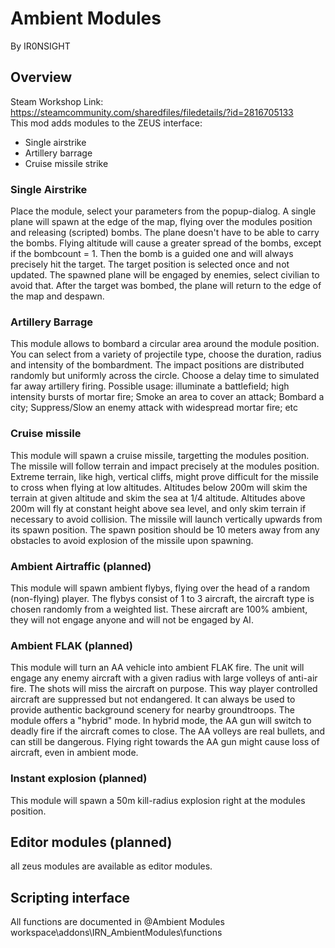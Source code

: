 # Ambient Modules
By IR0NSIGHT
## Overview
Steam Workshop Link: https://steamcommunity.com/sharedfiles/filedetails/?id=2816705133 <br>
This mod adds modules to the ZEUS interface:
- Single airstrike
- Artillery barrage
- Cruise missile strike

### Single Airstrike
Place the module, select your parameters from the popup-dialog. A single plane will spawn at the edge of the map, flying over the modules position and releasing (scripted) bombs. The plane doesn't have to be able to carry the bombs. Flying altitude will cause a greater spread of the bombs, except if the bombcount = 1. Then the bomb is a guided one and will always precisely hit the target. The target position is selected once and not updated. 
The spawned plane will be engaged by enemies, select civilian to avoid that. After the target was bombed, the plane will return to the edge of the map and despawn.

### Artillery Barrage
This module allows to bombard a circular area around the module position. You can select from a variety of projectile type, choose the duration, radius and intensity of the bombardment. The impact positions are distributed randomly but uniformly across the circle. Choose a delay time to simulated far away artillery firing.
Possible usage: illuminate a battlefield; high intensity bursts of mortar fire; Smoke an area to cover an attack; Bombard a city; Suppress/Slow an enemy attack with widespread mortar fire; etc 

### Cruise missile
This module will spawn a cruise missile, targetting the modules position. The missile will follow terrain and impact precisely at the modules position. Extreme terrain, like high, vertical cliffs, might prove difficult for the missile to cross when flying at low altitudes. 
Altitudes below 200m will skim the terrain at given altitude and skim the sea at 1/4 altitude. Altitudes above 200m will fly at constant height above sea level, and only skim terrain if necessary to avoid collision.
The missile will launch vertically upwards from its spawn position. The spawn position should be 10 meters away from any obstacles to avoid explosion of the missile upon spawning.

### Ambient Airtraffic (planned)
This module will spawn ambient flybys, flying over the head of a random (non-flying) player. The flybys consist of 1 to 3 aircraft, the aircraft type is chosen randomly from a weighted list. These aircraft are 100% ambient, they will not engage anyone and will not be engaged by AI. 

### Ambient FLAK (planned)
This module will turn an AA vehicle into ambient FLAK fire. The unit will engage any enemy aircraft with a given radius with large volleys of anti-air fire. The shots will miss the aircraft on purpose. This way player controlled aircraft are suppressed but not endangered. It can always be used to provide authentic background scenery for nearby groundtroops.
The module offers a "hybrid" mode. In hybrid mode, the AA gun will switch to deadly fire if the aircraft comes to close.
The AA volleys are real bullets, and can still be dangerous. Flying right towards the AA gun might cause loss of aircraft, even in ambient mode.

### Instant explosion (planned)
This module will spawn a 50m kill-radius explosion right at the modules position.


## Editor modules (planned)
all zeus modules are available as editor modules.

## Scripting interface
All functions are documented in @Ambient Modules workspace\addons\IRN_AmbientModules\functions
